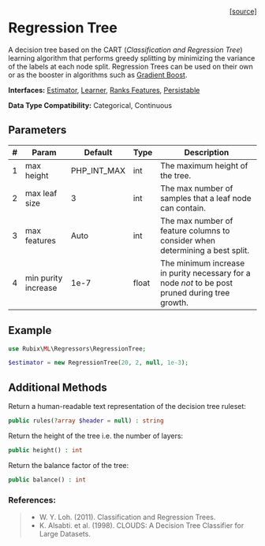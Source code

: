 <span style="float:right;"><a href="https://github.com/RubixML/ML/blob/master/src/Regressors/RegressionTree.php">[source]</a></span>

# Regression Tree
A decision tree based on the CART (*Classification and Regression Tree*) learning algorithm that performs greedy splitting by minimizing the variance of the labels at each node split. Regression Trees can be used on their own or as the booster in algorithms such as [Gradient Boost](gradient-boost.md).

**Interfaces:** [Estimator](../estimator.md), [Learner](../learner.md), [Ranks Features](../ranks-features.md), [Persistable](../persistable.md)

**Data Type Compatibility:** Categorical, Continuous

## Parameters
| # | Param | Default | Type | Description |
|---|---|---|---|---|
| 1 | max height | PHP_INT_MAX | int | The maximum height of the tree. |
| 2 | max leaf size | 3 | int | The max number of samples that a leaf node can contain. |
| 3 | max features | Auto | int | The max number of feature columns to consider when determining a best split. |
| 4 | min purity increase | 1e-7 | float | The minimum increase in purity necessary for a node *not* to be post pruned during tree growth. |

## Example
```php
use Rubix\ML\Regressors\RegressionTree;

$estimator = new RegressionTree(20, 2, null, 1e-3);
```

## Additional Methods
Return a human-readable text representation of the decision tree ruleset:
```php
public rules(?array $header = null) : string
```

Return the height of the tree i.e. the number of layers:
```php
public height() : int
```

Return the balance factor of the tree:
```php
public balance() : int
```

### References:
>- W. Y. Loh. (2011). Classification and Regression Trees.
>- K. Alsabti. et al. (1998). CLOUDS: A Decision Tree Classifier for Large Datasets.